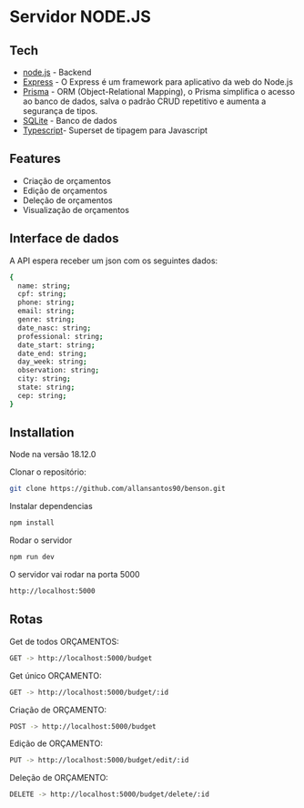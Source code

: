 # Servidor NODE.JS

## Tech
- [node.js](https://nodejs.org/en/) - Backend
- [Express](https://expressjs.com/) - O Express é um framework para aplicativo da web do Node.js
- [Prisma](https://www.prisma.io/) - ORM (Object-Relational Mapping), o Prisma simplifica o acesso ao banco de dados, salva o padrão CRUD repetitivo e aumenta a segurança de tipos.
- [SQLite](https://www.sqlite.org/index.html) - Banco de dados
- [Typescript](https://www.typescriptlang.org/)- Superset de tipagem para Javascript
## Features

- Criação de orçamentos
- Edição de orçamentos
- Deleção de orçamentos
- Visualização de orçamentos


## Interface de dados

A API espera receber um json com os seguintes dados:
```sh
{
  name: string;
  cpf: string;
  phone: string;
  email: string;
  genre: string;
  date_nasc: string;
  professional: string;
  date_start: string;
  date_end: string;
  day_week: string;
  observation: string;
  city: string;
  state: string;
  cep: string;
}
```

## Installation

Node na versão 18.12.0

Clonar o repositório:
```sh
git clone https://github.com/allansantos90/benson.git
```

Instalar dependencias
```sh
npm install
```

Rodar o servidor
```sh
npm run dev
```

O servidor vai rodar na porta 5000
```sh
http://localhost:5000
```

## Rotas

Get de todos ORÇAMENTOS:
```sh
GET -> http://localhost:5000/budget
```

Get único ORÇAMENTO:
```sh
GET -> http://localhost:5000/budget/:id
```

Criação de ORÇAMENTO:
```sh
POST -> http://localhost:5000/budget
```

Edição de ORÇAMENTO:
```sh
PUT -> http://localhost:5000/budget/edit/:id
```

Deleção de ORÇAMENTO:
```sh
DELETE -> http://localhost:5000/budget/delete/:id
```
